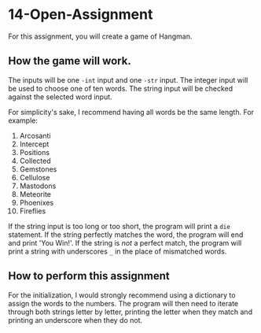 # 14-Open-Assignment  
For this assignment, you will create a game of Hangman. 
## How the game will work. 
The inputs will be one `-int` input and one `-str` input. The integer input will be used to choose one of ten words. The string input will be checked against the selected word input.

For simplicity's sake, I recommend having all words be the same length. For example: 
1. Arcosanti
2. Intercept
3. Positions
4. Collected
5. Gemstones
6. Cellulose 
7. Mastodons
8. Meteorite
9. Phoenixes
10. Fireflies 

If the string input is too long or too short, the program will print a `die` statement. 
If the string perfectly matches the word, the program will end and print 'You Win!'.
If the string is *not* a perfect match, the program will print a string with underscores `_` in the place of mismatched words.
## How to perform this assignment
For the initialization, I would strongly recommend using a dictionary to assign the words to the numbers. The program will then need to iterate through both strings letter by letter, printing the letter when they match and printing an underscore when they do not. 
